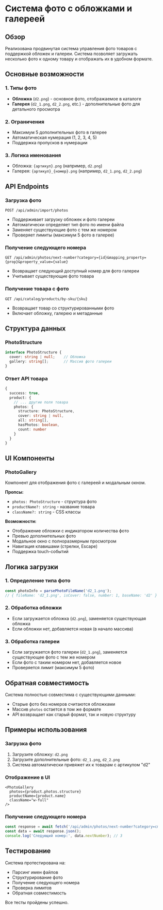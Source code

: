 # Система фото с обложками и галереей

## Обзор

Реализована продвинутая система управления фото товаров с поддержкой обложек и галереи. Система позволяет загружать несколько фото к одному товару и отображать их в удобном формате.

## Основные возможности

### 1. Типы фото
- **Обложка** (`d2.png`) - основное фото, отображаемое в каталоге
- **Галерея** (`d2_1.png`, `d2_2.png`, etc.) - дополнительные фото для детального просмотра

### 2. Ограничения
- Максимум 5 дополнительных фото в галерее
- Автоматическая нумерация (1, 2, 3, 4, 5)
- Поддержка пропусков в нумерации

### 3. Логика именования
- Обложка: `{артикул}.png` (например, `d2.png`)
- Галерея: `{артикул}_{номер}.png` (например, `d2_1.png`, `d2_2.png`)

## API Endpoints

### Загрузка фото
```
POST /api/admin/import/photos
```
- Поддерживает загрузку обложек и фото галереи
- Автоматически определяет тип фото по имени файла
- Заменяет существующие фото с тем же номером
- Проверяет лимиты (максимум 5 фото в галерее)

### Получение следующего номера
```
GET /api/admin/photos/next-number?category={id}&mapping_property={prop}&property_value={value}
```
- Возвращает следующий доступный номер для фото галереи
- Учитывает существующие фото товара

### Получение товара с фото
```
GET /api/catalog/products/by-sku/{sku}
```
- Возвращает товар со структурированными фото
- Включает обложку, галерею и метаданные

## Структура данных

### PhotoStructure
```typescript
interface PhotoStructure {
  cover: string | null;    // Обложка
  gallery: string[];       // Массив фото галереи
}
```

### Ответ API товара
```typescript
{
  success: true,
  product: {
    // ... другие поля товара
    photos: {
      structure: PhotoStructure,
      cover: string | null,
      all: string[],
      hasPhotos: boolean,
      count: number
    }
  }
}
```

## UI Компоненты

### PhotoGallery
Компонент для отображения фото с галереей и модальным окном.

**Пропсы:**
- `photos: PhotoStructure` - структура фото
- `productName?: string` - название товара
- `className?: string` - CSS классы

**Возможности:**
- Отображение обложки с индикатором количества фото
- Превью дополнительных фото
- Модальное окно с полноразмерным просмотром
- Навигация клавишами (стрелки, Escape)
- Поддержка touch-событий

## Логика загрузки

### 1. Определение типа фото
```typescript
const photoInfo = parsePhotoFileName('d2_1.png');
// { fileName: 'd2_1.png', isCover: false, number: 1, baseName: 'd2' }
```

### 2. Обработка обложки
- Если загружается обложка (`d2.png`), заменяется существующая обложка
- Если обложки нет, добавляется новая (в начало массива)

### 3. Обработка галереи
- Если загружается фото галереи (`d2_1.png`), заменяется существующее фото с тем же номером
- Если фото с таким номером нет, добавляется новое
- Проверяется лимит (максимум 5 фото)

## Обратная совместимость

Система полностью совместима с существующими данными:
- Старые фото без номеров считаются обложками
- Массив `photos` остается в том же формате
- API возвращает как старый формат, так и новую структуру

## Примеры использования

### Загрузка фото
1. Загрузите обложку: `d2.png`
2. Загрузите дополнительные фото: `d2_1.png`, `d2_2.png`
3. Система автоматически привяжет их к товарам с артикулом "d2"

### Отображение в UI
```tsx
<PhotoGallery 
  photos={product.photos.structure}
  productName={product.name}
  className="w-full"
/>
```

### Получение следующего номера
```javascript
const response = await fetch('/api/admin/photos/next-number?category=cmg50xcgs001cv7mn0tdyk1wo&mapping_property=Артикул поставщика&property_value=d2');
const data = await response.json();
console.log('Следующий номер:', data.nextNumber); // 3
```

## Тестирование

Система протестирована на:
- Парсинг имен файлов
- Структурирование фото
- Получение следующего номера
- Проверка лимитов
- Обратная совместимость

Все тесты пройдены успешно.
